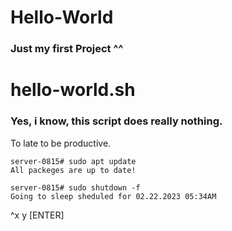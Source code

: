 # Hello-World
### Just my first Project ^^


# hello-world.sh
### Yes, i know, this script does really nothing.


To late to be productive.


```
server-0815# sudo apt update
All packeges are up to date!
```

```
server-0815# sudo shutdown -f
Going to sleep sheduled for 02.22.2023 05:34AM
```

^x y [ENTER]
